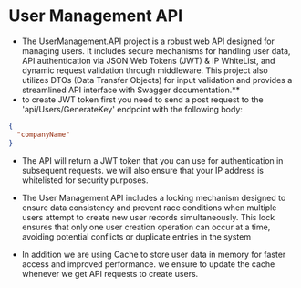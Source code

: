 ﻿# User Management API

- The UserManagement.API project is a robust web API designed for managing users. It includes secure mechanisms for handling user data,
API authentication via JSON Web Tokens (JWT) & IP WhiteList, and dynamic request validation through middleware.
This project also utilizes DTOs (Data Transfer Objects) for input validation and provides a streamlined API interface with Swagger documentation.**
- to create JWT token first you need to send a post request to the 'api/Users/GenerateKey' endpoint with the following body:
```json
{
  "companyName"
}
```
- The API will return a JWT token that you can use for authentication in subsequent requests.
we will also ensure that your IP address is whitelisted for security purposes.


- The User Management API includes a locking mechanism designed to ensure data consistency and prevent race conditions when multiple users attempt to create new user records simultaneously.
This lock ensures that only one user creation operation can occur at a time, avoiding potential conflicts or duplicate entries in the system
- In addition we are using Cache to store user data in memory for faster access and improved performance. we ensure to update the cache whenever we get API requests to create users.




